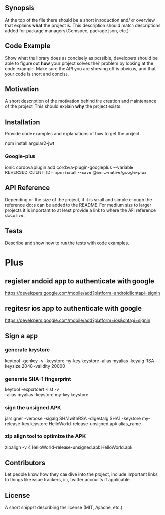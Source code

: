 ## Synopsis

At the top of the file there should be a short introduction and/ or overview that explains **what** the project is. This description should match descriptions added for package managers (Gemspec, package.json, etc.)

## Code Example

Show what the library does as concisely as possible, developers should be able to figure out **how** your project solves their problem by looking at the code example. Make sure the API you are showing off is obvious, and that your code is short and concise.

## Motivation

A short description of the motivation behind the creation and maintenance of the project. This should explain **why** the project exists.

## Installation

Provide code examples and explanations of how to get the project.

npm install angular2-jwt
### Google-plus
ionic cordova plugin add cordova-plugin-googleplus --variable REVERSED_CLIENT_ID=
npm install --save @ionic-native/google-plus

## API Reference

Depending on the size of the project, if it is small and simple enough the reference docs can be added to the README. For medium size to larger projects it is important to at least provide a link to where the API reference docs live.

## Tests

Describe and show how to run the tests with code examples.

# Plus

## register andoid app to authenticate with google
https://developers.google.com/mobile/add?platform=android&cntapi=signin
## regitesr ios app to authenticate with google
https://developers.google.com/mobile/add?platform=ios&cntapi=signin

## Sign a app
### generate keystore
keytool -genkey -v -keystore my-key.keystore -alias myalias -keyalg RSA -keysize 2048 -validity 20000
### generate SHA-1 fingerprint
keytool -exportcert -list -v \
-alias myalias -keystore my-key.keystore
### sign the unsigned APK
jarsigner -verbose -sigalg SHA1withRSA -digestalg SHA1 -keystore my-release-key.keystore HelloWorld-release-unsigned.apk alias_name
### zip align tool to optimize the APK
zipalign -v 4 HelloWorld-release-unsigned.apk HelloWorld.apk

## Contributors

Let people know how they can dive into the project, include important links to things like issue trackers, irc, twitter accounts if applicable.

## License

A short snippet describing the license (MIT, Apache, etc.)

